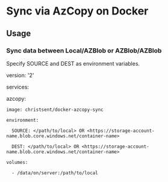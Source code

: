 # Sync via AzCopy on Docker

## Usage

### Sync data between Local/AZBlob or AZBlob/AZBlob

Specify SOURCE and DEST as environment variables.

version: '2'

services:

  azcopy:
  
    image: christsent/docker-azcopy-sync	
    
    environment:
    
      SOURCE: </path/to/local> OR <https://storage-account-name.blob.core.windows.net/container-name>
      
      DEST: </path/to/local> OR <https://storage-account-name.blob.core.windows.net/container-name>
      
    volumes:
    
      - /data/on/server:/path/to/local
